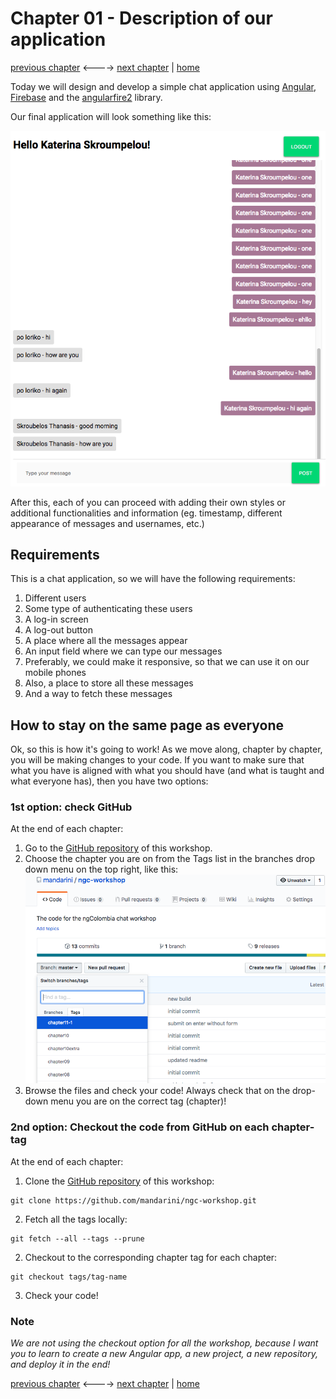 # Chapter 01 - Description of our application

[previous chapter](README.md) <----> [next chapter](Chapter_02.md) | [home](README.md)

Today we will design and develop a simple chat application using [Angular](https://angular.io/), [Firebase](https://firebase.google.com/) and the [angularfire2](https://github.com/angular/angularfire2) library.

Our final application will look something like this:

![Application Screenshot](img/sample.png)

After this, each of you can proceed with adding their own styles or additional functionalities and information (eg. timestamp, different appearance of messages and usernames, etc.)

## Requirements

This is a chat application, so we will have the following requirements:

1. Different users
2. Some type of authenticating these users
3. A log-in screen
4. A log-out button
5. A place where all the messages appear
6. An input field where we can type our messages
7. Preferably, we could make it responsive, so that we can use it on our mobile phones
8. Also, a place to store all these messages
9. And a way to fetch these messages

## How to stay on the same page as everyone

Ok, so this is how it's going to work!
As we move along, chapter by chapter, you will be making changes to your code.
If you want to make sure that what you have is aligned with what you should have
(and what is taught and what everyone has), then you have two options:

### 1st option: check GitHub

At the end of each chapter:

1. Go to the [GitHub repository](https://github.com/mandarini/ngc-workshop) of this workshop.
2. Choose the chapter you are on from the Tags list in the branches drop down menu on the top
right, like this:
![Branches and tags](img/branches.png)
3. Browse the files and check your code! Always check that on the drop-down menu
you are on the correct tag (chapter)!

### 2nd option: Checkout the code from GitHub on each chapter-tag

At the end of each chapter:

1. Clone the [GitHub repository](https://github.com/mandarini/ngc-workshop) of this workshop:
```
git clone https://github.com/mandarini/ngc-workshop.git
```
2. Fetch all the tags locally:
```
git fetch --all --tags --prune
```
2. Checkout to the corresponding chapter tag for each chapter:
```
git checkout tags/tag-name
```
3. Check your code!

### Note

_We are not using the checkout option for all the workshop, because I want you to learn
to create a new Angular app, a new project, a new repository, and deploy it in the end!_


[previous chapter](README.md) <----> [next chapter](Chapter_02.md) | [home](README.md)
